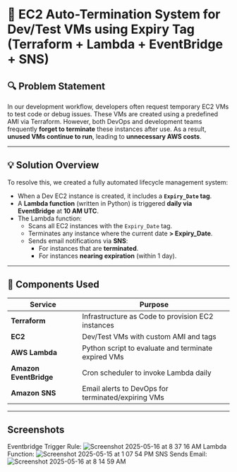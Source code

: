 # 🧠 EC2 Auto-Termination System for Dev/Test VMs using Expiry Tag (Terraform + Lambda + EventBridge + SNS)

## 🔍 Problem Statement

In our development workflow, developers often request temporary EC2 VMs to test code or debug issues. These VMs are created using a predefined AMI via Terraform. However, both DevOps and development teams frequently **forget to terminate** these instances after use. As a result, **unused VMs continue to run**, leading to **unnecessary AWS costs**.

---

## 💡 Solution Overview

To resolve this, we created a fully automated lifecycle management system:

- When a Dev EC2 instance is created, it includes a **`Expiry_Date` tag**.
- A **Lambda function** (written in Python) is triggered **daily via EventBridge** at **10 AM UTC**.
- The Lambda function:
  - Scans all EC2 instances with the `Expiry_Date` tag.
  - Terminates any instance where the current date **> Expiry_Date**.
  - Sends email notifications via **SNS**:
    - For instances that are **terminated**.
    - For instances **nearing expiration** (within 1 day).
      
---

## 🧱 Components Used

| Service         | Purpose                                           |
|----------------|---------------------------------------------------|
| **Terraform**   | Infrastructure as Code to provision EC2 instances |
| **EC2**          | Dev/Test VMs with custom AMI and tags            |
| **AWS Lambda**   | Python script to evaluate and terminate expired VMs |
| **Amazon EventBridge** | Cron scheduler to invoke Lambda daily |
| **Amazon SNS**   | Email alerts to DevOps for terminated/expiring VMs |

---

## Screenshots
Eventbridge Trigger Rule:
![Screenshot 2025-05-16 at 8 37 16 AM](https://github.com/user-attachments/assets/3b038e37-f61f-40b3-bbfc-404b090d767b)
Lambda Function:
![Screenshot 2025-05-15 at 1 07 54 PM](https://github.com/user-attachments/assets/708a0cb3-373c-43f5-86af-196e232c7154)
SNS Sends Email:
![Screenshot 2025-05-16 at 8 14 59 AM](https://github.com/user-attachments/assets/babcf2d7-c55a-49cc-bbed-8921a489d5e2)
